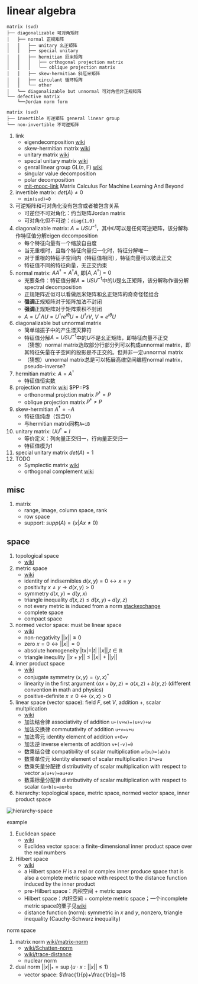 # linear algebra

```text
matrix (svd)
├── diagonalizable 可对角矩阵
│   ├── normal 正规矩阵
│   │   ├── unitary 幺正矩阵
│   │   ├── special unitary
│   │   ├── hermitian 厄米矩阵
│   │   │   ├── orthogonal projection matrix
│   │   │   └── oblique projection matrix
│   │   ├── skew-hermitian 斜厄米矩阵
│   │   ├── circulant 循环矩阵
│   │   └── other
│   └── diagonalizable but unnormal 可对角但非正规矩阵
└── defective matrix
    └──Jordan norm form

matrix (svd)
├── invertible 可逆矩阵 general linear group
└── non-invertible 不可逆矩阵
```

1. link
   * eigendecomposition [wiki](https://en.wikipedia.org/wiki/Eigendecomposition_of_a_matrix)
   * skew-hermitian matrix [wiki](https://en.wikipedia.org/wiki/Skew-Hermitian_matrix)
   * unitary matrix [wiki](https://en.wikipedia.org/wiki/Unitary_matrix)
   * special unitary matrix [wiki](https://en.wikipedia.org/wiki/Special_unitary_group)
   * genral linear group $\mathrm{GL}(n,\mathbb{F})$ [wiki](https://en.wikipedia.org/wiki/General_linear_group)
   * singular value decomposition
   * polar decomposition
   * [mit-mooc-link](https://ocw.mit.edu/courses/18-s096-matrix-calculus-for-machine-learning-and-beyond-january-iap-2023/) Matrix Calculus For Machine Learning And Beyond
2. invertible matrix: $det(A)\ne 0$
   * `min(svd)=0`
3. 可逆矩阵和可对角化没有包含或者被包含关系
   * 可逆但不可对角化：约当矩阵Jordan matrix
   * 可对角化但不可逆：`diag{1,0}`
4. diagonalizable matrix: $A=USU^{-1}$，其中$U$可以是任何可逆矩阵，该分解称作特征值分解eigen decomposition
   * 每个特征向量有一个缩放自由度
   * 当无重根时，且每个特征向量归一化时，特征分解唯一
   * 对于重根的特征子空间内（特征值相同），特征向量可以彼此正交
   * 特征值不同的特征向量，无正交约束
5. normal matrix: $AA^\dagger=A^\dagger A$, 即$[A,A^\dagger]=0$
   * 充要条件：特征值分解$A=USU^{-1}$中的$U$是幺正矩阵，该分解称作谱分解spectral decomposition
   * 正规矩阵近似可以看做厄米矩阵和幺正矩阵的奇奇怪怪组合
   * **强调**正规矩阵对于矩阵加法不封闭
   * **强调**正规矩阵对于矩阵乘积不封闭
   * $A=U^\dag \Lambda U=U^\dag r e^{i\theta} U=U^\dag r V$, $V=e^{i\theta}U$
6. diagonalizable but unnormal matrix
   * 简单谐振子中的产生湮灭算符
   * 特征值分解$A=USU^{-1}$中的$U$不是幺正矩阵，即特征向量不正交
   * （猜想）normal matrix选取部分行部分列可以构成unnormal matrix，即其特征矢量在子空间的投影是不正交的。但并非一定unnormal matrix
   * （猜想）unnormal matrix总是可以拓展高维空间编程normal matrix，pseudo-inverse?
7. hermitian matrix: $A=A^\dagger$
   * 特征值恒实数
8. projection matrix [wiki](https://en.wikipedia.org/wiki/Projection_(linear_algebra)) $PP=P$
   * orthonormal projction matrix $P^\dagger=P$
   * oblique projection matrix $P^\dagger\ne P$
9. skew-hermitian $A^\dagger=-A$
   * 特征值纯虚（包含0）
   * 与hermitian matrix同构`A=iB`
10. unitary matrix: $UU^\dagger=I$
    * 等价定义：列向量正交归一，行向量正交归一
    * 特征值模为1
11. special unitary matrix $det(A)=1$
12. TODO
    * Symplectic matrix [wiki](https://en.wikipedia.org/wiki/Symplectic_matrix)
    * orthogonal complement [wiki](https://en.wikipedia.org/wiki/Orthogonal_complement)

## misc

1. matrix
   * range, image, column space, rank
   * row space
   * support: $supp(A)=\{x|Ax\ne 0\}$

## space

1. topological space
   * [wiki](https://en.wikipedia.org/wiki/Topological_space)
2. metric space
   * [wiki](https://en.wikipedia.org/wiki/Metric_space)
   * identity of indisernibles $d(x,y)=0\leftrightarrow x=y$
   * positivity $x\ne y\rightarrow d(x,y)> 0$
   * symmetry $d(x,y)=d(y,x)$
   * triangle inequality $d(x,z)\leq d(x,y)+d(y,z)$
   * not every metric is induced from a norm [stackexchange](https://math.stackexchange.com/a/166382)
   * complete space
   * compact space
3. normed vector space: must be linear space
   * [wiki](https://en.wikipedia.org/wiki/Normed_vector_space)
   * non-negativity $||x||\geq 0$
   * zero $x=0\leftrightarrow||x||=0$
   * absolute homogeneity $|$tx$|=|t|\; ||x||, t\in \mathbb{R}$
   * triangle inequlity $||x+y||\leq ||x|| + || y||$
4. inner product space
   * [wiki](https://en.wikipedia.org/wiki/Inner_product_space)
   * conjugate symmetry $\langle x,y\rangle=\langle y,x\rangle^*$
   * linearity in the first argument $\langle ax+by,z\rangle=a\langle x,z\rangle+b\langle y,z\rangle$ (different convention in math and physics)
   * positive-definite $x\ne 0\leftrightarrow \langle x,x\rangle >0$
5. linear space (vector space): field $F$, set $V$, addition $+$, scalar multplication
   * [wiki](https://en.wikipedia.org/wiki/Vector_space)
   * 加法结合律 associativity of addition `u+(v+w)=(u+v)+w`
   * 加法交换律 commutativity of addition `u+v=v+u`
   * 加法零元 identity element of addition `v+0=v`
   * 加法逆 inverse elements of addition `v+(-v)=0`
   * 数乘结合律 compatibility of scalar multiplication `a(bu)=(ab)u`
   * 数乘单位元 identity element of scalar multiplication `1*u=u`
   * 数乘矢量分配律 distributivity of scalar multiplication with respect to vector `a(u+v)=au+av`
   * 数乘标量分配律 distributivity of scalar multiplication with respect to scalar `(a+b)u=au+bu`
6. hierarchy: topological space, metric space, normed vector space, inner product space

![hierarchy-space](https://upload.wikimedia.org/wikipedia/commons/7/74/Mathematical_Spaces.png)

example

1. Euclidean space
   * [wiki](https://en.wikipedia.org/wiki/Euclidean_space)
   * Euclidea vector space: a finite-dimensional inner product space over the real numbers
2. Hilbert space
   * [wiki](https://en.wikipedia.org/wiki/Hilbert_space)
   * a Hilbert space $H$ is a real or complex inner produce space that is also a complete metric space with respect to the distance function induced by the inner product
   * pre-Hilbert space：内积空间 + metric space
   * Hilbert space：内积空间 + complete metric space；一个incomplete metric space的栗子见[wiki](https://en.wikipedia.org/wiki/Inner_product_space#Hilbert_space)
   * distance function (norm): symmetric in $x$ and $y$, nonzero, triangle inequality (Cauchy-Schwarz inequality)

norm space

1. matrix norm [wiki/matrix-norm](https://en.wikipedia.org/wiki/Matrix_norm#Schatten_norms)
   * [wiki/Schatten-norm](https://en.wikipedia.org/wiki/Schatten_norm)
   * [wiki/trace-distance](https://en.wikipedia.org/wiki/Trace_distance)
   * nuclear norm
2. dual norm $||x||_*=\sup\{u\cdot x:||x||\leq 1\}$
   * vector space: $\frac{1}{p}+\frac{1}{q}=1$
